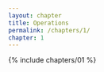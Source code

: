 ```yaml
---
layout: chapter
title: Operations
permalink: /chapters/1/
chapter: 1
---
```

{% include chapters/01 %}
